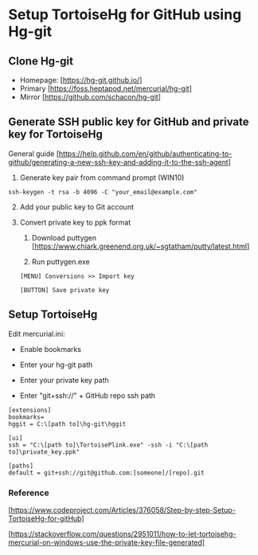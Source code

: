 # Setup TortoiseHg for GitHub using Hg-git

## Clone Hg-git
* Homepage: [https://hg-git.github.io/]
* Primary [https://foss.heptapod.net/mercurial/hg-git]
* Mirror [https://github.com/schacon/hg-git]


## Generate SSH public key for GitHub and private key for TortoiseHg
General guide
[https://help.github.com/en/github/authenticating-to-github/generating-a-new-ssh-key-and-adding-it-to-the-ssh-agent]

1. Generate key pair from command prompt (WIN10)
```
ssh-keygen -t rsa -b 4096 -C "your_email@example.com"
```

2. Add your public key to Git account

3. Convert private key to ppk format

   1. Download puttygen [https://www.chiark.greenend.org.uk/~sgtatham/putty/latest.html]

   2. Run puttygen.exe

   ```
   [MENU] Conversions >> Import key

   [BUTTON] Save private key
   ```

## Setup TortoiseHg

Edit mercurial.ini: 

   * Enable bookmarks

   * Enter your hg-git path

   * Enter your private key path

   * Enter "git+ssh://" + GitHub repo ssh path 

```
[extensions]
bookmarks=
hggit = C:\[path to]\hg-git\hggit

[ui]
ssh = "C:\[path to]\TortoisePlink.exe" -ssh -i "C:\[path to]\private_key.ppk"

[paths]
default = git+ssh://git@github.com:[someone]/[repo].git
```

### Reference 
[https://www.codeproject.com/Articles/376058/Step-by-step-Setup-TortoiseHg-for-gitHub]

[https://stackoverflow.com/questions/2951011/how-to-let-tortoisehg-mercurial-on-windows-use-the-private-key-file-generated]
